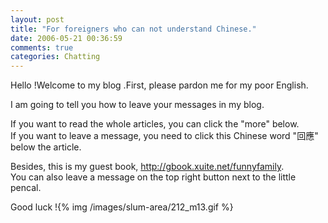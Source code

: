 ```yaml
---
layout: post
title: "For foreigners who can not understand Chinese."
date: 2006-05-21 00:36:59
comments: true
categories: Chatting
---
```


<p>Hello !Welcome to my blog .First, please pardon me for my poor English.</p><p>I am going to tell you how to leave your messages in my blog.</p><p>If you want to read the whole articles, you can click the &quot;more&quot; below.<br />If you want to leave a message, you need to click this Chinese word &quot;回應&quot; below the article.</p><p>Besides, this is my guest book, <a href="http://gbook.xuite.net/funnyfamily">http://gbook.xuite.net/funnyfamily</a>.<br />You can also leave a message on the top right button next to the little pencal.</p><p>Good luck !{% img /images/slum-area/212_m13.gif %}</p>
